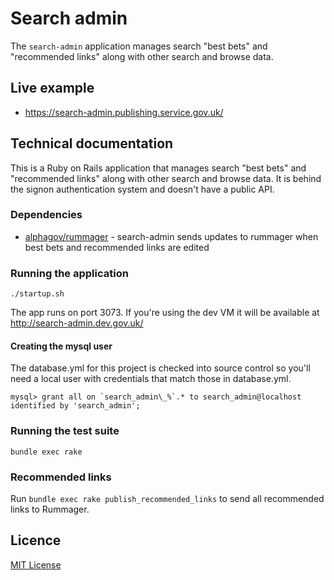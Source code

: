 # Search admin

The `search-admin` application manages search "best bets" and "recommended links" along with other search and browse data.

## Live example

- https://search-admin.publishing.service.gov.uk/

## Technical documentation

This is a Ruby on Rails application that manages search "best bets" and "recommended links" along with other search and browse data. It is behind the signon authentication system and doesn't have a public API.

### Dependencies

- [alphagov/rummager](https://github.com/alphagov/rummager) - search-admin sends updates to rummager when best bets and recommended links are edited

### Running the application

`./startup.sh`

The app runs on port 3073. If you're using the dev VM it will be available at http://search-admin.dev.gov.uk/

#### Creating the mysql user

The database.yml for this project is checked into source control so
you'll need a local user with credentials that match those in
database.yml.

    mysql> grant all on `search_admin\_%`.* to search_admin@localhost identified by 'search_admin';

### Running the test suite

`bundle exec rake`

### Recommended links

Run `bundle exec rake publish_recommended_links` to send all recommended links to Rummager.

## Licence

[MIT License](LICENCE)

